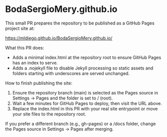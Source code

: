 # BodaSergioMery.github.io

This small PR prepares the repository to be published as a GitHub Pages project site at:

https://mldiego.github.io/BodaSergioMery.github.io/

What this PR does:
- Adds a minimal index.html at the repository root to ensure GitHub Pages has an index to serve.
- Adds a .nojekyll file to disable Jekyll processing so static assets and folders starting with underscores are served unchanged.

How to finish publishing the site:
1. Ensure the repository branch (main) is selected as the Pages source in Settings → Pages and the folder is set to / (root).
2. Wait a few minutes for GitHub Pages to deploy, then visit the URL above.
3. Replace the index.html in this PR with your real site entrypoint or move your site files to the repository root.

If you prefer a different branch (e.g., gh-pages) or a /docs folder, change the Pages source in Settings → Pages after merging.
